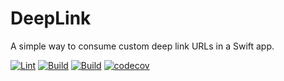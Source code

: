 # DeepLink

A simple way to consume custom deep link URLs in a Swift app.

[![Lint](https://github.com/blueantcorp/DeepLinking/actions/workflows/ci.yml/badge.svg)](https://github.com/blueantcorp/DeepLinking/actions/workflows/ci.yml)
[![Build](https://github.com/blueantcorp/DeepLinking/actions/workflows/ci.yml/badge.svg)](https://github.com/blueantcorp/DeepLinking/actions/workflows/ci.yml)
[![Build](https://github.com/blueantcorp/DeepLinking/actions/workflows/ci.yml/badge.svg)](https://github.com/blueantcorp/DeepLinking/actions/workflows/ci.yml)
[![codecov](https://codecov.io/gh/blueantcorp/DeepLinking/branch/develop/graph/badge.svg?token=fbwjgOf3XM)](https://codecov.io/gh/blueantcorp/DeepLinking)
